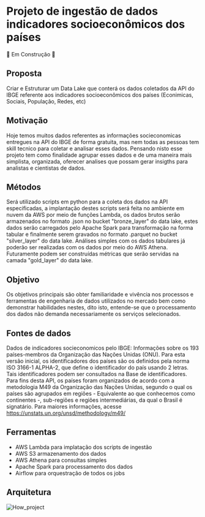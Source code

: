 # Projeto de ingestão de dados indicadores socioeconômicos dos países

🚧 Em Construção 🚧

## Proposta

Criar e Estruturar um Data Lake que conterá os dados coletados da API do IBGE referente aos indicadores socioeconômicos dos países (Econimicas, Sociais, População, Redes, etc)

## Motivação

Hoje temos muitos dados referentes as informações socieconomicas entregues na API do IBGE de forma gratuita, mas nem todas as pessoas tem skill tecnico para coletar e analisar esses dados. Pensando nisto esse projeto tem como finalidade agrupar esses dados e de uma maneira mais simplista, organizada, oferecer analises que possam gerar insigths para analistas e cientistas de dados. 

## Métodos

Será utilizado scripts em python para a coleta dos dados na API especificadas, a implantação destes scripts será feita no ambiente em nuvem da AWS por meio de funções Lambda, os dados brutos serão armazenados no formato .json no bucket "bronze_layer" do data lake, estes dados serão carregados pelo Apache Spark para transformação na forma tabular e finalmente serem gravados no formato .parquet no bucket "silver_layer" do data lake. Análises simples com os dados tabulares já poderão ser realizadas com os dados por meio do AWS Athena. Futuramente podem ser construídas métricas que serão servidas na camada "gold_layer" do data lake.

## Objetivo

Os objetivos principais são obter familiaridade e vivência nos processos e ferramentas de engenharia de dados utilizados no mercado bem como demonstrar habilidades nestes, dito isto, entende-se que o processamento dos dados não demanda necessariamente os serviços selecionados.

## Fontes de dados

Dados de indicadores socieconomicos pelo IBGE: Informações sobre os 193 países-membros da Organização das Nações Unidas (ONU). Para esta versão inicial, os identificadores dos países são os definidos pela norma ISO 3166-1 ALPHA-2, que define o identificador do país usando 2 letras. Tais identificadores podem ser consultados na Base de identificadores. Para fins desta API, os países foram organizados de acordo com a metodologia M49 da Organização das Nações Unidas, segundo o qual os países são agrupados em regiões - Equivalente ao que conhecemos como continentes -, sub-regiões e regiões intermediárias, da qual o Brasil é signatário. Para maiores informações, acesse https://unstats.un.org/unsd/methodology/m49/

## Ferramentas

- AWS Lambda para implatação dos scripts de ingestão
- AWS S3 armazenamento dos dados
- AWS Athena para consultas simples
- Apache Spark para processamento dos dados
- Airflow para orquestração de todos os jobs

## Arquitetura
![How_project](https://user-images.githubusercontent.com/65983460/204163326-771312db-4136-4f35-86a0-9d191d818cc0.jpg)
